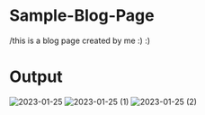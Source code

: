 # Sample-Blog-Page
/this is a blog page created by me :) :)
# Output

![2023-01-25](https://user-images.githubusercontent.com/109498434/214615567-37ccc959-2c91-4ee0-a82c-7eb21ad5fd0b.png)
![2023-01-25 (1)](https://user-images.githubusercontent.com/109498434/214615580-65e97127-af0c-4a0c-8ee4-de10718fb89d.png)
![2023-01-25 (2)](https://user-images.githubusercontent.com/109498434/214615620-91acf9bf-1a89-4393-a776-342bbf6a07ee.png)

